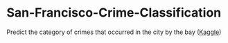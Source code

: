 # San-Francisco-Crime-Classification
Predict the category of crimes that occurred in the city by the bay ([Kaggle](https://www.kaggle.com/c/sf-crime/overview))
